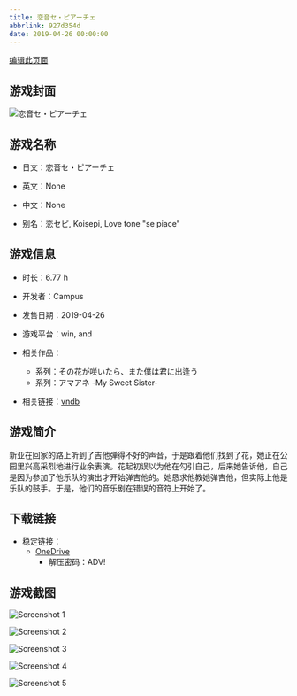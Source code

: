 ```yaml
---
title: 恋音セ・ピアーチェ
abbrlink: 927d354d
date: 2019-04-26 00:00:00
---
```

[编辑此页面](https://github.com/ACG-3/ADV3-source/blob/main/source/_posts/games/%E6%81%8B%E9%9F%B3%E3%82%BB%E3%83%BB%E3%83%94%E3%82%A2%E3%83%BC%E3%83%81%E3%82%A7.md)

## 游戏封面

![恋音セ・ピアーチェ](https://pan.timero.xyz/onedrive/img_lib_001/%E6%81%8B%E9%9F%B3%E3%82%BB%E3%83%BB%E3%83%94%E3%82%A2%E3%83%BC%E3%83%81%E3%82%A7_cover.avif)


## 游戏名称

- 日文：恋音セ・ピアーチェ
- 英文：None
- 中文：None

- 别名：恋セピ, Koisepi, Love tone "se piace"


## 游戏信息

- 时长：6.77 h
- 开发者：Campus
- 发售日期：2019-04-26
- 游戏平台：win, and
- 相关作品：
   - 系列：その花が咲いたら、また僕は君に出逢う
   - 系列：アマアネ -My Sweet Sister-

- 相关链接：[vndb](https://vndb.org/v25126)


## 游戏简介

新亚在回家的路上听到了吉他弹得不好的声音，于是跟着他们找到了花，她正在公园里兴高采烈地进行业余表演。花起初误以为他在勾引自己，后来她告诉他，自己是因为参加了他乐队的演出才开始弹吉他的。她恳求他教她弹吉他，但实际上他是乐队的鼓手。于是，他们的音乐剧在错误的音符上开始了。




## 下载链接

- 稳定链接：
    - [OneDrive](https://pan.timero.xyz/onedrive/adv_lib_001/%E6%81%8B%E9%9F%B3%E3%82%BB%E3%83%BB%E3%83%94%E3%82%A2%E3%83%BC%E3%83%81%E3%82%A7)
        - 解压密码：ADV!



## 游戏截图


![Screenshot 1](https://pan.timero.xyz/onedrive/img_lib_001/%E6%81%8B%E9%9F%B3%E3%82%BB%E3%83%BB%E3%83%94%E3%82%A2%E3%83%BC%E3%83%81%E3%82%A7_Screenshot_1.avif)

![Screenshot 2](https://pan.timero.xyz/onedrive/img_lib_001/%E6%81%8B%E9%9F%B3%E3%82%BB%E3%83%BB%E3%83%94%E3%82%A2%E3%83%BC%E3%83%81%E3%82%A7_Screenshot_2.avif)

![Screenshot 3](https://pan.timero.xyz/onedrive/img_lib_001/%E6%81%8B%E9%9F%B3%E3%82%BB%E3%83%BB%E3%83%94%E3%82%A2%E3%83%BC%E3%83%81%E3%82%A7_Screenshot_3.avif)

![Screenshot 4](https://pan.timero.xyz/onedrive/img_lib_001/%E6%81%8B%E9%9F%B3%E3%82%BB%E3%83%BB%E3%83%94%E3%82%A2%E3%83%BC%E3%83%81%E3%82%A7_Screenshot_4.avif)

![Screenshot 5](https://pan.timero.xyz/onedrive/img_lib_001/%E6%81%8B%E9%9F%B3%E3%82%BB%E3%83%BB%E3%83%94%E3%82%A2%E3%83%BC%E3%83%81%E3%82%A7_Screenshot_5.avif)

